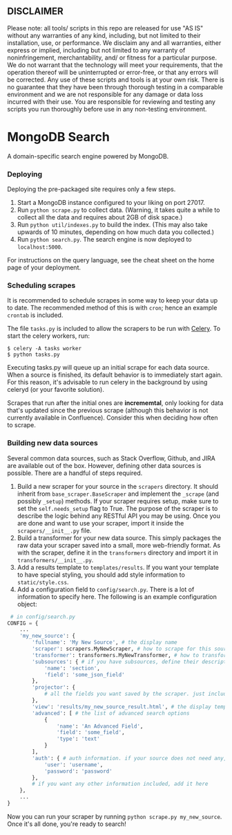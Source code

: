 DISCLAIMER
----------
Please note: all tools/ scripts in this repo are released for use "AS IS" without any warranties of any kind, including, but not limited to their installation, use, or performance. We disclaim any and all warranties, either express or implied, including but not limited to any warranty of noninfringement, merchantability, and/ or fitness for a particular purpose. We do not warrant that the technology will meet your requirements, that the operation thereof will be uninterrupted or error-free, or that any errors will be corrected.
Any use of these scripts and tools is at your own risk. There is no guarantee that they have been through thorough testing in a comparable environment and we are not responsible for any damage or data loss incurred with their use.
You are responsible for reviewing and testing any scripts you run thoroughly before use in any non-testing environment.

MongoDB Search
==============
A domain-specific search engine powered by MongoDB.

### Deploying
Deploying the pre-packaged site requires only a few steps.

1. Start a MongoDB instance configured to your liking on port 27017.
2. Run ```python scrape.py``` to collect data. (Warning, it takes quite a while to collect all the data and requires about 2GB of disk space.)
3. Run ```python util/indexes.py``` to build the index. (This may also take upwards of 10 minutes, depending on how much data you collected.)
4. Run ```python search.py```. The search engine is now deployed to ```localhost:5000```.

For instructions on the query language, see the cheat sheet on the home page of your deployment.

### Scheduling scrapes
It is recommended to schedule scrapes in some way to keep your data up to date. The recommended method of this is with ```cron```; hence an example ```crontab``` is included.

The file ```tasks.py``` is included to allow the scrapers to be run with [Celery](http://celeryproject.org). To start the celery workers, run:
```
$ celery -A tasks worker
$ python tasks.py
```
Executing tasks.py will queue up an initial scrape for each data source. When a source is finished, its default behavior is to immediately start again. For this reason, it's advisable to run celery in the background by using celeryd (or your favorite solution).

Scrapes that run after the initial ones are __incrememtal__, only looking for data that's updated since the previous scrape (although this behavior is not currently available in Confluence). Consider this when deciding how often to scrape.

### Building new data sources
Several common data sources, such as Stack Overflow, Github, and JIRA are available out of the box. However, defining other data sources is possible. There are a handful of steps required.

1. Build a new scraper for your source in the ```scrapers``` directory. It should inherit from ```base_scraper.BaseScraper``` and implement the ```_scrape``` (and possibly ```_setup```) methods. If your scraper requires setup, make sure to set the ```self.needs_setup``` flag to True. The purpose of the scraper is to describe the logic behind any RESTful API you may be using. Once you are done and want to use your scraper, import it inside the ```scrapers/__init__.py``` file.
2. Build a transformer for your new data source. This simply packages the raw data your scraper saved into a small, more web-friendly format. As with the scraper, define it in the ```transformers``` directory and import it in ```transformers/__init__.py```. 
3. Add a results template to ```templates/results```. If you want your template to have special styling, you should add style information to ```static/style.css```.
4. Add a configuration field to ```config/search.py```. There is a lot of information to specify here. The following is an example configuration object:
```python
 # in config/search.py
CONFIG = {
    ...
    'my_new_source': {
        'fullname': 'My New Source', # the display name
        'scraper': scrapers.MyNewScraper, # how to scrape for this source
        'transformer': transformers.MyNewTransformer, # how to transform
        'subsources': { # if you have subsources, define their description here. otherwise, this field is None
            'name': 'section',
            'field': 'some_json_field'
        },
        'projector': {
            # all the fields you want saved by the scraper. just include the field name with a value of 1.
        },
        'view': 'results/my_new_source_result.html', # the display template
        'advanced': [ # the list of advanced search options
            {
                'name': 'An Advanced Field',
                'field': 'some_field',
                'type': 'text'
            }
        ],
        'auth': { # auth information. if your source does not need any, leave it out.
            'user': 'username',
            'password': 'password'
        },
        # if you want any other information included, add it here
    },
    ...
}
```
Now you can run your scraper by running ```python scrape.py my_new_source```. Once it's all done, you're ready to search!
